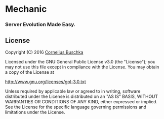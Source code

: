 # Mechanic

### Server Evolution Made Easy.

## License
Copyright (C) 2016 [Cornelius Buschka](https://github.com/cbuschka)

Licensed under the GNU General Public License v3.0 (the "License");
you may not use this file except in compliance with the License.
You may obtain a copy of the License at

http://www.gnu.org/licenses/gpl-3.0.txt

Unless required by applicable law or agreed to in writing, software
distributed under the License is distributed on an "AS IS" BASIS,
WITHOUT WARRANTIES OR CONDITIONS OF ANY KIND, either expressed or implied.
See the License for the specific language governing permissions and
limitations under the License.

